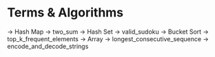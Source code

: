 # Terms & Algorithms

-> Hash Map
    -> two_sum
-> Hash Set
    -> valid_sudoku
-> Bucket Sort
    -> top_k_frequent_elements
-> Array
    -> longest_consecutive_sequence
    -> encode_and_decode_strings